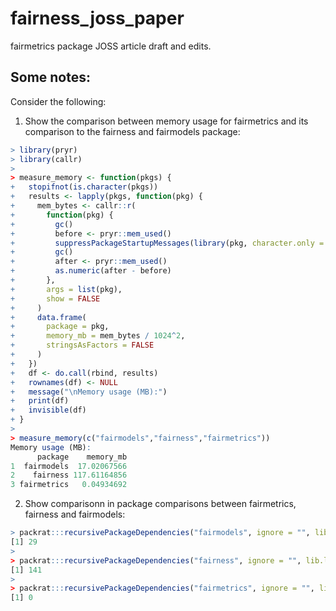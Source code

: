 # fairness_joss_paper

fairmetrics package JOSS article draft and edits.

## Some notes: 

Consider the following: 

1. Show the comparison between memory usage for fairmetrics and its comparison to the fairness and fairmodels package: 

```r
> library(pryr)
> library(callr)
> 
> measure_memory <- function(pkgs) {
+   stopifnot(is.character(pkgs))
+   results <- lapply(pkgs, function(pkg) {
+     mem_bytes <- callr::r(
+       function(pkg) {
+         gc()
+         before <- pryr::mem_used()
+         suppressPackageStartupMessages(library(pkg, character.only = TRUE))
+         gc()
+         after <- pryr::mem_used()
+         as.numeric(after - before)
+       },
+       args = list(pkg),
+       show = FALSE
+     )
+     data.frame(
+       package = pkg,
+       memory_mb = mem_bytes / 1024^2,
+       stringsAsFactors = FALSE
+     )
+   })
+   df <- do.call(rbind, results)
+   rownames(df) <- NULL
+   message("\nMemory usage (MB):")
+   print(df)
+   invisible(df)
+ }
> 
> measure_memory(c("fairmodels","fairness","fairmetrics"))
Memory usage (MB):
      package    memory_mb
1  fairmodels  17.02067566
2    fairness 117.61164856
3 fairmetrics   0.04934692
```

2. Show comparisonn in package comparisons between fairmetrics, fairness and fairmodels:

```r
> packrat:::recursivePackageDependencies("fairmodels", ignore = "", lib.loc = .libPaths()[1]) |> length()
[1] 29
> 
> packrat:::recursivePackageDependencies("fairness", ignore = "", lib.loc = .libPaths()[1]) |> length()
[1] 141
> 
> packrat:::recursivePackageDependencies("fairmetrics", ignore = "", lib.loc = .libPaths()[1]) |> length()
[1] 0
```